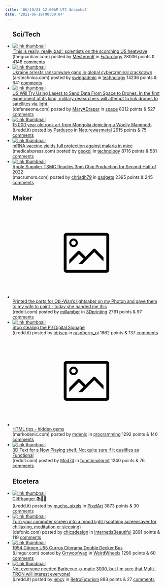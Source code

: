 ```yaml
---
title: '06/19/21 12:00AM UTC Snapshot'
date: '2021-06-19T00:00:04'
---
```

<ul>
<h2>Sci/Tech</h2>

<li><a href='https://www.theguardian.com/us-news/2021/jun/18/us-heatwave-west-climate-crisis-drought'><img src='https://a.thumbs.redditmedia.com/W8cQsTuyy7WJ4dEyk9rlljYXMEG7vfDKuTt050j9Jy0.jpg' alt='link thumbnail'></a><div><div class='linkTitle'><a href='https://www.theguardian.com/us-news/2021/jun/18/us-heatwave-west-climate-crisis-drought'>‘This is really, really bad’: scientists on the scorching US heatwave</a></div>(theguardian.com) posted by <a href='https://www.reddit.com/user/MesterenR'>MesterenR</a> in <a href='https://www.reddit.com/r/Futurology'>Futurology</a> 28006 points & 4148 <a href='https://www.reddit.com/r/Futurology/comments/o2lxc6/this_is_really_really_bad_scientists_on_the/'>comments</a></div></li>

<li><a href='https://arstechnica.com/information-technology/2021/06/ukraine-arrests-ransomware-gang-in-global-cybercriminal-crackdown/'><img src='https://b.thumbs.redditmedia.com/8WFpfIxpsa2Vs7_dRSJRnXncjtVI2s1jc0r4kUpyfYk.jpg' alt='link thumbnail'></a><div><div class='linkTitle'><a href='https://arstechnica.com/information-technology/2021/06/ukraine-arrests-ransomware-gang-in-global-cybercriminal-crackdown/'>Ukraine arrests ransomware gang in global cybercriminal crackdown</a></div>(arstechnica.com) posted by <a href='https://www.reddit.com/user/swingadmin'>swingadmin</a> in <a href='https://www.reddit.com/r/technology'>technology</a> 14236 points & 641 <a href='https://www.reddit.com/r/technology/comments/o2m1jc/ukraine_arrests_ransomware_gang_in_global/'>comments</a></div></li>

<li><a href='https://www.defenseone.com/technology/2021/06/pentagon-will-try-using-lasers-send-data-space-drones/174810/'><img src='https://b.thumbs.redditmedia.com/2Np-de5VybV40IbRcm6CI8iU_1DPQjEoLq-Yq04SpsQ.jpg' alt='link thumbnail'></a><div><div class='linkTitle'><a href='https://www.defenseone.com/technology/2021/06/pentagon-will-try-using-lasers-send-data-space-drones/174810/'>US Will Try Using Lasers to Send Data From Space to Drones. In the first experiment of its kind, military researchers will attempt to link drones to satellites via light.</a></div>(defenseone.com) posted by <a href='https://www.reddit.com/user/MaryADraper'>MaryADraper</a> in <a href='https://www.reddit.com/r/space'>space</a> 8312 points & 527 <a href='https://www.reddit.com/r/space/comments/o2nnsp/us_will_try_using_lasers_to_send_data_from_space/'>comments</a></div></li>

<li><a href='https://i.redd.it/lt28jynwy0671.jpg'><img src='https://b.thumbs.redditmedia.com/BK7RWpUIqrBaQB139H-rXqn-7P9isYanlqmtuJWU0bY.jpg' alt='link thumbnail'></a><div><div class='linkTitle'><a href='https://i.redd.it/lt28jynwy0671.jpg'>15,000 year old rock art from Mongolia depicting a Woolly Mammoth</a></div>(i.redd.it) posted by <a href='https://www.reddit.com/user/Pardusco'>Pardusco</a> in <a href='https://www.reddit.com/r/Naturewasmetal'>Naturewasmetal</a> 2915 points & 75 <a href='https://www.reddit.com/r/Naturewasmetal/comments/o2oyrk/15000_year_old_rock_art_from_mongolia_depicting_a/'>comments</a></div></li>

<li><a href='https://medicalxpress.com/news/2021-06-mrna-vaccine-yields-full-malaria.html'><img src='https://a.thumbs.redditmedia.com/Zh8bMvxU4hYcJEScm_rJAEbpVBsle92hX7H-gIbYM68.jpg' alt='link thumbnail'></a><div><div class='linkTitle'><a href='https://medicalxpress.com/news/2021-06-mrna-vaccine-yields-full-malaria.html'>mRNA vaccine yields full protection against malaria in mice</a></div>(medicalxpress.com) posted by <a href='https://www.reddit.com/user/geoxol'>geoxol</a> in <a href='https://www.reddit.com/r/technology'>technology</a> 8716 points & 581 <a href='https://www.reddit.com/r/technology/comments/o2nvpb/mrna_vaccine_yields_full_protection_against/'>comments</a></div></li>

<li><a href='https://www.macrumors.com/2021/06/18/apple-supplier-tsmc-3nm-production/'><img src='https://b.thumbs.redditmedia.com/Nh7mcxSqcPKTegqzAeAA65q2RQkQnc11qB1Vh4nAiMw.jpg' alt='link thumbnail'></a><div><div class='linkTitle'><a href='https://www.macrumors.com/2021/06/18/apple-supplier-tsmc-3nm-production/'>Apple Supplier TSMC Readies 3nm Chip Production for Second Half of 2022</a></div>(macrumors.com) posted by <a href='https://www.reddit.com/user/chrisdh79'>chrisdh79</a> in <a href='https://www.reddit.com/r/gadgets'>gadgets</a> 2395 points & 245 <a href='https://www.reddit.com/r/gadgets/comments/o2qa85/apple_supplier_tsmc_readies_3nm_chip_production/'>comments</a></div></li>

<h2>Maker</h2>

<li><a href='https://www.reddit.com/gallery/o2q2uh'><svg version='1.1' viewBox='-34 -14 104 64' preserveAspectRatio='xMidYMid meet' xmlns='http://www.w3.org/2000/svg' xmlns:xlink='http://www.w3.org/1999/xlink'>
    <title>link thumbnail</title>
    <path d='M32,4H4A2,2,0,0,0,2,6V30a2,2,0,0,0,2,2H32a2,2,0,0,0,2-2V6A2,2,0,0,0,32,4ZM4,30V6H32V30Z'></path>
    <path d='M8.92,14a3,3,0,1,0-3-3A3,3,0,0,0,8.92,14Zm0-4.6A1.6,1.6,0,1,1,7.33,11,1.6,1.6,0,0,1,8.92,9.41Z'></path>
    <path d='M22.78,15.37l-5.4,5.4-4-4a1,1,0,0,0-1.41,0L5.92,22.9v2.83l6.79-6.79L16,22.18l-3.75,3.75H15l8.45-8.45L30,24V21.18l-5.81-5.81A1,1,0,0,0,22.78,15.37Z'></path>
    </svg></a><div><div class='linkTitle'><a href='https://www.reddit.com/gallery/o2q2uh'>Printed the parts for Obi-Wan’s lightsaber on my Photon and gave them to my wife to paint - today she handed me this</a></div>(reddit.com) posted by <a href='https://www.reddit.com/user/millamber'>millamber</a> in <a href='https://www.reddit.com/r/3Dprinting'>3Dprinting</a> 2791 points & 97 <a href='https://www.reddit.com/r/3Dprinting/comments/o2q2uh/printed_the_parts_for_obiwans_lightsaber_on_my/'>comments</a></div></li>

<li><a href='https://i.redd.it/w8ckhhwxc0671.jpg'><img src='https://b.thumbs.redditmedia.com/Ee5Vwj2FQukqZwXPU2NDkVdkVyNWyis_avKViA-w6mQ.jpg' alt='link thumbnail'></a><div><div class='linkTitle'><a href='https://i.redd.it/w8ckhhwxc0671.jpg'>Stop stealing the Pi! Digital Signage</a></div>(i.redd.it) posted by <a href='https://www.reddit.com/user/idriscp'>idriscp</a> in <a href='https://www.reddit.com/r/raspberry_pi'>raspberry_pi</a> 1862 points & 137 <a href='https://www.reddit.com/r/raspberry_pi/comments/o2mpxw/stop_stealing_the_pi_digital_signage/'>comments</a></div></li>

<li><a href='https://markodenic.com/posts/html-tips/'><svg version='1.1' viewBox='-34 -14 104 64' preserveAspectRatio='xMidYMid meet' xmlns='http://www.w3.org/2000/svg' xmlns:xlink='http://www.w3.org/1999/xlink'>
    <title>link thumbnail</title>
    <path d='M32,4H4A2,2,0,0,0,2,6V30a2,2,0,0,0,2,2H32a2,2,0,0,0,2-2V6A2,2,0,0,0,32,4ZM4,30V6H32V30Z'></path>
    <path d='M8.92,14a3,3,0,1,0-3-3A3,3,0,0,0,8.92,14Zm0-4.6A1.6,1.6,0,1,1,7.33,11,1.6,1.6,0,0,1,8.92,9.41Z'></path>
    <path d='M22.78,15.37l-5.4,5.4-4-4a1,1,0,0,0-1.41,0L5.92,22.9v2.83l6.79-6.79L16,22.18l-3.75,3.75H15l8.45-8.45L30,24V21.18l-5.81-5.81A1,1,0,0,0,22.78,15.37Z'></path>
    </svg></a><div><div class='linkTitle'><a href='https://markodenic.com/posts/html-tips/'>HTML tips - hidden gems</a></div>(markodenic.com) posted by <a href='https://www.reddit.com/user/mdenic'>mdenic</a> in <a href='https://www.reddit.com/r/programming'>programming</a> 1292 points & 140 <a href='https://www.reddit.com/r/programming/comments/o2imf4/html_tips_hidden_gems/'>comments</a></div></li>

<li><a href='https://www.reddit.com/gallery/o2m427'><img src='https://b.thumbs.redditmedia.com/lfbhjP6fTYw-7w1JnhzsN7mSahoNv3QEzkDfxqcHW8Y.jpg' alt='link thumbnail'></a><div><div class='linkTitle'><a href='https://www.reddit.com/gallery/o2m427'>3D Text for a Now Playing shelf. Not quite sure if it qualifies as Functional</a></div>(reddit.com) posted by <a href='https://www.reddit.com/user/Mod74'>Mod74</a> in <a href='https://www.reddit.com/r/functionalprint'>functionalprint</a> 1240 points & 76 <a href='https://www.reddit.com/r/functionalprint/comments/o2m427/3d_text_for_a_now_playing_shelf_not_quite_sure_if/'>comments</a></div></li>

<h2>Etcetera</h2>

<li><a href='https://i.redd.it/bnt49ktcxz571.jpg'><img src='https://b.thumbs.redditmedia.com/rDMMfpXbg1k2LBMbuYFsJaGTZMpBFD0Yi3SW2zIQimI.jpg' alt='link thumbnail'></a><div><div class='linkTitle'><a href='https://i.redd.it/bnt49ktcxz571.jpg'>Cliffhanger 📚🧗‍♂️</a></div>(i.redd.it) posted by <a href='https://www.reddit.com/user/mucho_pixels'>mucho_pixels</a> in <a href='https://www.reddit.com/r/PixelArt'>PixelArt</a> 3873 points & 30 <a href='https://www.reddit.com/r/PixelArt/comments/o2leji/cliffhanger/'>comments</a></div></li>

<li><a href='https://defonic.com/moodlight.html'><img src='https://b.thumbs.redditmedia.com/FX99Nu6mwNlkWyiSuonRwWNci0eQ_seGEELf-ast36c.jpg' alt='link thumbnail'></a><div><div class='linkTitle'><a href='https://defonic.com/moodlight.html'>Turn your computer screen into a mood light (soothing screensaver for chillaxing, meditation or sleeping)</a></div>(defonic.com) posted by <a href='https://www.reddit.com/user/chicadesign'>chicadesign</a> in <a href='https://www.reddit.com/r/InternetIsBeautiful'>InternetIsBeautiful</a> 2891 points & 119 <a href='https://www.reddit.com/r/InternetIsBeautiful/comments/o2odkh/turn_your_computer_screen_into_a_mood_light/'>comments</a></div></li>

<li><a href='https://i.imgur.com/DQPqKrH.jpg'><img src='https://b.thumbs.redditmedia.com/YLBJZ_fuEA2yl5Y4noGn8xDAVUE7evGWWO8lxAQK7bM.jpg' alt='link thumbnail'></a><div><div class='linkTitle'><a href='https://i.imgur.com/DQPqKrH.jpg'>1954 Citroen U55 Currus Cityrama Double Decker Bus</a></div>(i.imgur.com) posted by <a href='https://www.reddit.com/user/Grrwoofwag'>Grrwoofwag</a> in <a href='https://www.reddit.com/r/WeirdWheels'>WeirdWheels</a> 1290 points & 60 <a href='https://www.reddit.com/r/WeirdWheels/comments/o2nnen/1954_citroen_u55_currus_cityrama_double_decker_bus/'>comments</a></div></li>

<li><a href='https://i.redd.it/3snfj61kyz571.jpg'><img src='https://b.thumbs.redditmedia.com/wpC2iWWFPuH5plKg3ypxdtK5QBqAAfwdg655Bl6IHoI.jpg' alt='link thumbnail'></a><div><div class='linkTitle'><a href='https://i.redd.it/3snfj61kyz571.jpg'>Not everyone needed Barbecue-o-matic 3000, but I'm sure that Multi-TRON will interest everyone!</a></div>(i.redd.it) posted by <a href='https://www.reddit.com/user/iency'>iency</a> in <a href='https://www.reddit.com/r/RetroFuturism'>RetroFuturism</a> 883 points & 27 <a href='https://www.reddit.com/r/RetroFuturism/comments/o2lipj/not_everyone_needed_barbecueomatic_3000_but_im/'>comments</a></div></li>

</ul>
